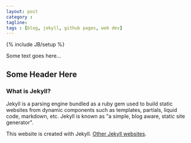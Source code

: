 ```yaml
---
layout: post
category : 
tagline:
tags : [blog, jekyll, github pages, web dev]
---
```

{% include JB/setup %}

Some text goes here...

## Some Header Here

### What is Jekyll?

Jekyll is a parsing engine bundled as a ruby gem used to build static
websites from dynamic components such as templates, partials, liquid
code, markdown, etc. Jekyll is known as "a simple, blog aware, static
site generator".

This website is created with Jekyll. [Other Jekyll websites](https://github.com/mojombo/jekyll/wiki/Sites).
